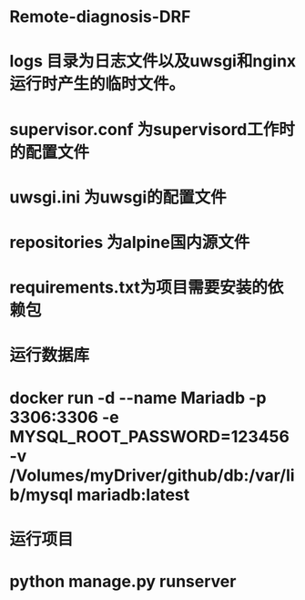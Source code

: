 # Remote-diagnosis-DRF
# logs 目录为日志文件以及uwsgi和nginx运行时产生的临时文件。
# supervisor.conf 为supervisord工作时的配置文件
# uwsgi.ini 为uwsgi的配置文件 
# repositories 为alpine国内源文件
# requirements.txt为项目需要安装的依赖包

# 运行数据库
# docker run -d --name Mariadb -p 3306:3306 -e MYSQL_ROOT_PASSWORD=123456 -v /Volumes/myDriver/github/db:/var/lib/mysql mariadb:latest

# 运行项目
# python manage.py runserver 